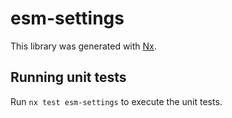 # esm-settings

This library was generated with [Nx](https://nx.dev).

## Running unit tests

Run `nx test esm-settings` to execute the unit tests.
